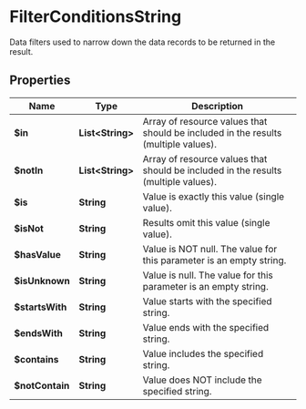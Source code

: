 

# FilterConditionsString

Data filters used to narrow down the data records to be returned in the result.

## Properties

| Name | Type | Description |
|------------ | ------------- | ------------- |
|**$in** | **List&lt;String&gt;** | Array of resource values that should be included in the results (multiple values). |
|**$notIn** | **List&lt;String&gt;** | Array of resource values that should be included in the results (multiple values). |
|**$is** | **String** | Value is exactly this value (single value). |
|**$isNot** | **String** | Results omit this value (single value). |
|**$hasValue** | **String** | Value is NOT null. The value for this parameter is an empty string. |
|**$isUnknown** | **String** | Value is null. The value for this parameter is an empty string. |
|**$startsWith** | **String** | Value starts with the specified string. |
|**$endsWith** | **String** | Value ends with the specified string. |
|**$contains** | **String** | Value includes the specified string. |
|**$notContain** | **String** | Value does NOT include the specified string. |



